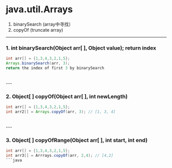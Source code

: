  # java.util.Arrays
 1. binarySearch (array中寻找）
 2. copyOf (truncate array)
 
---
### 1. int binarySearch(Object arr[ ], Object value); return index
```java
int arr[] = {1,3,4,3,2,1,5};
Arrays.binarySearch(arr, 3);
return the index of first 3 by binarySearch
```
<br>
---

### 2. Object[ ] copyOf(Object arr[ ], int newLength)
```java
int arr[] = {1,3,4,3,2,1,5};
int arr2[] = Arrays.copyOf(arr, 3); // [1, 3, 4]
```
<br>
---

### 3. Object[ ] copyOfRange(Object arr[ ], int start, int end)
```java
int arr[] = {1,3,4,3,2,1,5};
int arr3[] = Arrrays.copyOf(arr, 2,4); // [4,2]
```java
